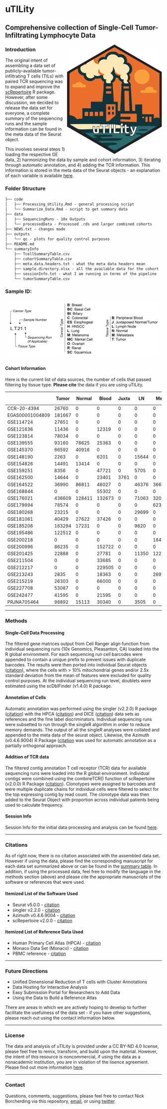 # uTILity

## Comprehensive collection of Single-Cell Tumor-Infiltrating Lymphocyte Data

<img align="right" src="https://github.com/ncborcherding/utility/blob/main/www/utility_hex.png" width="305" height="352">

### Introduction
The original intent of assembling a data set of publicly-available tumor-infiltrating T cells (TILs) with paired TCR sequencing was to expand 
and improve the [scRepertoire](https://github.com/ncborcherding/scRepertoire) R package. However, after some discussion, we decided to release 
the data set for everyone, a complete summary of the sequencing runs and the sample information can be found in the meta data of the Seurat object. 

This involves several steps 1) loading the respective GE data, 2) harmonizing the data by sample and cohort information, 3) iterating through automatic annotation, 
and 4) adding the TCR information. This information is stored in the meta data of the Seurat objects - 
an explanation of each variable is available [here](https://github.com/ncborcherding/utility/blob/dev/summaryInfo/meta.data.headers.txt).


### Folder Structure
```
├── code
│   ├── Processing_Utility.Rmd - general processing script
│   └── Summarize_Data.Rmd - script to get summary data
├── data
│   ├── SequencingRuns - 10x Outputs
│   └── processedData - Processed .rds and larger combined cohorts
├── NEWS.txt - changes made
├── outputs
│   └── qc - plots for quality control purposes
├── README.md
└── summaryInfo
    ├── TcellSummaryTable.csv
    ├── cohortSummaryTable.csv
    ├── meta.data.headers.txt - what the meta data headers mean
    ├── sample.directory.xlsx - all the available data for the cohort
    ├── sessionInfo.txt - what I am running in terms of the pipeline
    └── tumorSummaryTable.csv

```

### Sample ID:

<img align="center" src="https://github.com/ncborcherding/utility/blob/main/www/utility_info.png">


#### Cohort Information
Here is the current list of data sources, the number of cells that passed filtering by tissue type. **Please cite** the data if you are using uTILity.


|                  | Tumor  | Normal | Blood  | Juxta | LN    | Met   | Cancer Type   | Citations                                         |
|------------------|--------|--------|--------|-------|-------|-------|---------------|---------------------------------------------------|
| CCR-20-4394      | 26760  | 0      | 0      | 0     | 0     | 0     | Ovarian       | [cite](https://pubmed.ncbi.nlm.nih.gov/33963000/) |
| EGAS00001004809  | 181667 | 0      | 0      | 0     | 0     | 0     | Breast        | [cite](https://pubmed.ncbi.nlm.nih.gov/33958794/) |
| GSE114724        | 27651  | 0      | 0      | 0     | 0     | 0     | Breast        | [cite](https://pubmed.ncbi.nlm.nih.gov/29961579/) |
| GSE121636        | 11436  | 0      | 12319  | 0     | 0     | 0     | Renal         | [cite](https://pubmed.ncbi.nlm.nih.gov/33504936/) |
| GSE123814        | 78034  | 0      | 0      | 0     | 0     | 0     | Multiple      | [cite](https://pubmed.ncbi.nlm.nih.gov/31359002/) |
| GSE139555        | 93160  | 78625  | 25363  | 0     | 0     | 0     | Multiple      | [cite](https://pubmed.ncbi.nlm.nih.gov/32103181/) |
| GSE145370        | 66592  | 40916  | 0      | 0     | 0     | 0     | Esophageal    | [cite](https://pubmed.ncbi.nlm.nih.gov/33293583/) |
| GSE148190        | 2263   | 0      | 6201   | 0     | 15644 | 0     | Melanoma      | [cite](https://pubmed.ncbi.nlm.nih.gov/32539073/) |
| GSE154826        | 14491  | 13414  | 0      | 0     | 0     | 0     | Lung          | [cite](https://pubmed.ncbi.nlm.nih.gov/34767762/) |
| GSE159251        | 8356   | 0      | 47721  | 0     | 5705  | 0     | Melanoma      | [cite](https://pubmed.ncbi.nlm.nih.gov/32539073/) |
| GSE162500        | 14644  | 0      | 23401  | 3761  | 0     | 0     | Lung          | [cite](https://pubmed.ncbi.nlm.nih.gov/33514641/) |
| GSE164522        | 36990  | 86811  | 46027  | 0     | 46376 | 36648 | Colorectal    | [cite](https://pubmed.ncbi.nlm.nih.gov/35303421/) |
| GSE168844        | 0      | 0      | 55302  | 0     | 0     | 0     | Lung          | [cite](https://pubmed.ncbi.nlm.nih.gov/36219677/) |
| GSE176021        | 436609 | 128411 | 132673 | 0     | 71063 | 32011 | Lung          | [cite](https://pubmed.ncbi.nlm.nih.gov/34290408/) |
| GSE179994        | 78574  | 0      | 0      | 0     | 0     | 62341 | Lung          | [cite](https://pubmed.ncbi.nlm.nih.gov/35121991/) |
| GSE180268        | 23215  | 0      | 0      | 0     | 29699 | 0     | HNSCC         | [cite](https://pubmed.ncbi.nlm.nih.gov/34471285/) |
| GSE181061        | 40429  | 27622  | 37426  | 0     | 0     | 0     | Renal         | [cite](https://pubmed.ncbi.nlm.nih.gov/35668194/) |
| GSE185206        | 163294 | 17231  | 0      | 0     | 9820  | 0     | Lung          | [cite](https://pubmed.ncbi.nlm.nih.gov/37001526/) |
| GSE195486        | 122512 | 0      | 0      | 0     | 0     | 0     | Ovarian       | [cite](https://pubmed.ncbi.nlm.nih.gov/35427494/) |
| GSE200218        | 0     | 0       | 0      | 0     | 0     | 18495 | Melanoma      | [cite](https://pubmed.ncbi.nlm.nih.gov/35803246/) |
| GSE200996        | 86235 | 0       | 152722 | 0     | 0     | 0     | HNSCC         | [cite](https://pubmed.ncbi.nlm.nih.gov/35803260/) |
| GSE201425        | 22888 | 0       | 27781  | 0     | 11350 | 12253 | Biliary       | [cite](https://pubmed.ncbi.nlm.nih.gov/35982235/) | 
| GSE211504        | 0     | 0       | 33685  | 0     | 0     | 0     | Melanoma      | [cite](https://pubmed.ncbi.nlm.nih.gov/35907015/) |
| GSE212217        | 0     | 0       | 229505 | 0     | 0     | 0     | Endometrial   | [cite](https://pubmed.ncbi.nlm.nih.gov/36301137/) |
| GSE213243        | 2835  | 0       | 18363  | 0     | 0     | 2693  | Ovarian       | [cite](https://pubmed.ncbi.nlm.nih.gov/36248860/) |
| GSE215219        | 26303 | 0       | 66000  | 0     | 0     | 0     | Lung          | [cite](https://pubmed.ncbi.nlm.nih.gov/37476074/) |
| GSE227708        | 53087 | 0       | 0      | 0     | 0     | 0     | Merkel Cell   | [cite](https://www.ncbi.nlm.nih.gov/geo/query/acc.cgi) |
| GSE242477        | 41595 | 0       | 21595  | 0     | 0     | 0     | Melanoma      | [cite](https://www.ncbi.nlm.nih.gov/geo/query/acc.cgi?acc=GSE242477) |
| PRJNA705464      | 98892 | 15113   | 30340  | 0     | 3505  | 0     | Renal         | [cite](https://pubmed.ncbi.nlm.nih.gov/33861994/) |

*****
### Methods

#### Single-Cell Data Processing
The filtered gene matrices output from Cell Ranger align function  from individual sequencing runs (10x Genomics, Pleasanton, CA) loaded into the R global environment. For each sequencing run cell barcodes were appended to contain a unique prefix to prevent issues with duplicate barcodes. The results were then ported into individual Seurat objects ([citation](https://pubmed.ncbi.nlm.nih.gov/34062119/)), where the cells with > 10% mitochondrial genes and/or 2.5x standard deviation from the mean of features were excluded for quality control purposes. At the individual sequencing run level, doublets were estimated using the scDblFinder (v1.4.0) R package. 

#### Annotation of Cells

Automatic annotation was performed using the singler (v2.2.0) R package ([citation](https://pubmed.ncbi.nlm.nih.gov/30643263/)) with the HPCA ([citation](https://pubmed.ncbi.nlm.nih.gov/24053356/)) and DICE ([citation](https://pubmed.ncbi.nlm.nih.gov/30449622/)) data sets as references and the fine label discriminators. Individual sequencing runs were subsetted to run through the singleR algorithm in order to reduce memory demands. The output of all the singleR analyses were collated and appended to the meta data of the seurat object. Likewise, the Azimuth (v0.4.6.9004) R Package ([citation](https://pubmed.ncbi.nlm.nih.gov/34062119/) was used for automatic annotation as a partially orthogonal approach. 

#### Addition of TCR data

The filtered contig annotation T cell receptor (TCR) data for available sequencing runs were loaded into the R global environment. Individual contigs were combined using the combineTCR() function of scRepertoire (v2.0.0) R Package ([citation](https://www.ncbi.nlm.nih.gov/pmc/articles/PMC7400693/)). Clonotypes were assigned to barcodes and were multiple duplicate chains for individual cells were filtered to select for the top expressing contig by read count. The clonotype data was then added to the Seurat Object with proportion across individual patients being used to calculate frequency.

#### Session Info


Session Info for the initial data processing and analysis can be found [here](https://github.com/ncborcherding/utility/blob/main/summaryInfo/sessionInfo.txt).

*****
### Citations

As of right now, there is no citation associated with the assembled data set. However if using the data, please find the corresponding manuscript for 
each data set summarized above or can be found in the [summary table](https://github.com/ncborcherding/utility/blob/main/summaryInfo/cohortSummaryTable.csv). In addition, if using the processed data, feel free to modify the language in the methods section (above) and please cite the appropriate manuscripts of the software or references that were used.

#### Itemized List of the Software Used
* Seurat v5.0.0 - [citation](https://pubmed.ncbi.nlm.nih.gov/37231261/)  
* singler v2.2.0 - [citation](https://pubmed.ncbi.nlm.nih.gov/30643263/)  
* Azimuth v0.4.6.9004 - [citation](https://pubmed.ncbi.nlm.nih.gov/34062119/) 
* scRepertoire v2.0.0 - [citation](https://www.ncbi.nlm.nih.gov/pmc/articles/PMC7400693/)  

#### Itemized List of Reference Data Used
* Human Primary Cell Atlas (HPCA) - [citation](https://pubmed.ncbi.nlm.nih.gov/24053356/)  
* Monaco Data Set (Monaco) - [citation](https://pubmed.ncbi.nlm.nih.gov/30726743/)
* PBMC reference - [citation](https://pubmed.ncbi.nlm.nih.gov/31178118/)

*****
### Future Directions

* Unified Dimensional Reduction of T cells with Cluster Annotations
* Data Hosting for Interactive Analysis
* Easy Submission Portal for Researchers to Add Data
* Using the Data to Build a Reference Atlas

There are areas in which we are actively hoping to develop to further facilitate the usefulness of the data set - if you have other suggestions, please reach out using the contact information below.

*****
### License

The data and analysis of uTILity is provided under a CC BY-ND 4.0 license, please feel free to remix, transform, and build upon the material. However, the intent of this resource is noncommercial, if using the data as a nonacademic institution, you are in violation of the lisence agreement. Please find out more information [here](https://github.com/ncborcherding/utility/blob/main/LICENSE.txt).


*****
### Contact
Questions, comments, suggestions, please feel free to contact Nick Borcherding via this repository, [email](mailto:ncborch@gmail.com), or using [twitter](https://twitter.com/theHumanBorch). 


